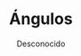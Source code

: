 ---
title: "Ángulos"
year: 2018
thumbnail: "assets/img/Logo-ommags.png"
topic: "Geometría"
file: "assets/pdf/Material/Ángulos-1.pdf"
author: "Desconocido"
level: "Básico"
alttext: "¡El tema angular!"
---